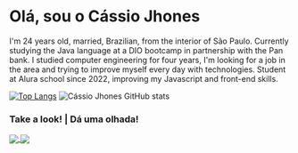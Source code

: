 # Olá, sou o Cássio Jhones
I'm 24 years old, married, Brazilian, from the interior of São Paulo.
Currently studying the Java language at a DIO bootcamp in partnership with the Pan bank.
I studied computer engineering for four years, I'm looking for a job in the area and trying to improve myself every day with technologies.
Student at Alura school since 2022, improving my Javascript and front-end skills.


  [![Top Langs](https://github-readme-stats.vercel.app/api/top-langs/?username=CassioJhones&layout=compact&theme=merko&langs_count=5)](https://github.com/CassioJhones)
  ![Cássio Jhones GitHub stats](https://github-readme-stats.vercel.app/api?username=CassioJhones&show_icons=true&theme=merko&count_private=true)


### Take a look!  |  Dá uma olhada!
<a href="https://github.com/CassioJhones/AboutMe">
  <img align="center" src="https://github-readme-stats.vercel.app/api/pin/?username=CassioJhones&repo=AboutMe&theme=merko" />
</a>
<a href="https://github.com/CassioJhones/Robotron">
  <img align="center" src="https://github-readme-stats.vercel.app/api/pin/?username=CassioJhones&repo=Robotron&theme=merko" />
</a>
